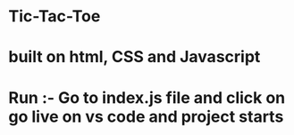 # Tic-Tac-Toe
# built on html, CSS and Javascript
# Run :- Go to index.js file and click on go live on vs code and project starts 

